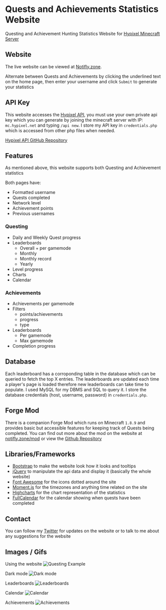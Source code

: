 # Quests and Achievements Statistics Website
Questing and Achievement Hunting Statistics Website for [Hypixel Minecraft Server](https://hypixel.net)

## Website
The live website can be viewed at [Notifly.zone](https://notifly.zone).

Alternate between Quests and Achievements by clicking the underlined
text on the home page, then enter your username and click `Submit` to generate your statistics

## API Key
This website accesses the [Hypixel API](https://api.hypixel.net), you must use your own private 
api key which you can generate by joining the minecraft server with IP: `mc.hypixel.net` and typing `/api new`.
I store my API key in `credentials.php` which is accessed from other php files when needed.

[Hypixel API GitHub Repository](https://github.com/HypixelDev/PublicAPI)

## Features
As mentioned above, this website supports both Questing and Achievement statistics

Both pages have:
- Formatted username
- Quests completed
- Network level
- Achievement points
- Previous usernames

### Questing
- Daily and Weekly Quest progress
- Leaderboards
  - Overall + per gamemode
  - Monthly
  - Monthly record
  - Yearly
- Level progress
- Charts
- Calendar

### Achievements
- Achievements per gamemode
- Filters
  - points/achievements
  - progress
  - type
- Leaderboards
  - Per gamemode
  - Max gamemode
- Completion progress

## Database
Each leaderboard has a corroponding table in the database which can be queried to fetch the top X entries. The leaderboards are updated each time a player's page is loaded therefore new leaderboards can take time to populate. I used MySQL for my DBMS and SQL to query it. I store the database credentials (host, username, password) in `credentials.php`.

## Forge Mod
There is a companion Forge Mod which runs on Minecraft `1.8.9` and provides basic but accessible features for keeping track of Quests being completed. You can find out more about the mod on the website at [notifly.zone/mod](https://notifly.zone/mod) or view the [Github Repository](https://github.com/db1218/Hypixel-Questing-Mod)

## Libraries/Frameworks
- [Bootstrap](https://getbootstrap.com/) to make the website look how it looks and tooltips
- [jQuery](https://jquery.com/) to manipulate the api data and display it (basically the whole website)
- [Font Awesome](https://fontawesome.com/) for the icons dotted around the site
- [Moment.js](https://momentjs.com/) for the timezones and anything time related on the site
- [Highcharts](https://www.highcharts.com/) for the chart representation of the statistics
- [FullCalendar](https://fullcalendar.io/) for the calendar showing when quests have been completed

## Contact
You can follow my [Twitter](https://twitter.com/Notifly_) for updates on the website or to talk to me about any suggestions for the website

## Images / Gifs
Using the website
![Questing Example](https://i.imgur.com/bEZpv1e.gif)

Dark mode
![Dark mode](https://i.imgur.com/rKbCH0g.png)

Leaderboards
![Leaderboards](https://i.imgur.com/eGTBNSI.png)

Calendar
![Calendar](https://i.imgur.com/AzcqYyY.png)

Achievements
![Achievements](https://i.imgur.com/dnnyqZL.png)
